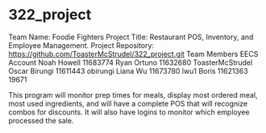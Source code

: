 # 322_project
Team Name:	Foodie Fighters 
Project Title:	Restaurant POS, Inventory, and Employee Management. 
Project Repository:	https://github.com/ToasterMcStrudel/322_project.git
Team Members	            	EECS Account
Noah Howell    11683774
Ryan Ortuno    11632680 	ToasterMcStrudel
Oscar Birungi	 11611443   obirungi
Liana Wu       11673780	  lwu1
Boris	         11621363   19671

This program will monitor prep times for meals,
display most ordered meal, most used ingredients,
and will have a complete POS that will recognize
combos for discounts. It will also have logins
to monitor which employee processed the sale.
